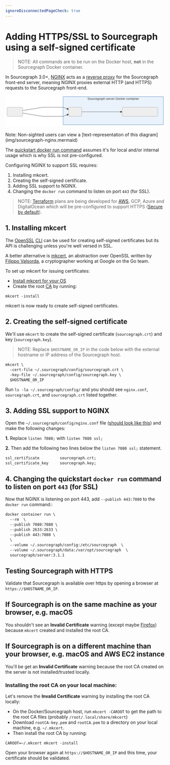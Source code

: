 ```yaml
---
ignoreDisconnectedPageCheck: true
---
```


# Adding HTTPS/SSL to Sourcegraph using a self-signed certificate

> NOTE: All commands are to be run on the Docker host, **not** in the Sourcegraph Docker container.

In Sourcegraph 3.0+, [NGINX](https://www.nginx.com/resources/glossary/nginx/) acts as a [reverse proxy](https://docs.nginx.com/nginx/admin-guide/web-server/reverse-proxy/) for the Sourcegraph front-end server, meaning NGINX proxies external HTTP (and HTTPS) requests to the Sourcegraph front-end.

![NGINX and Sourcegraph architecture](img/sourcegraph-nginx.svg)
<p class="text-center small">Note: Non-sighted users can view a [text-representation of this diagram](img/sourcegraph-nginx.mermaid)</p>

The [quickstart docker run command](https://docs.sourcegraph.com/#quickstart-guide) assumes it's for local and/or internal usage which is why SSL is not pre-configured.

Configuring NGINX to support SSL requires:

1. Installing mkcert.
1. Creating the self-signed certificate.
1. Adding SSL support to NGINX.
1. Changing the `docker run` command to listen on port `443` (for SSL).

> NOTE: [Terraform](https://www.terraform.io/intro/index.html) plans are being developed for [AWS](https://github.com/sourcegraph/deploy-sourcegraph-aws), GCP, Azure and DigitalOcean which will be pre-configured to support HTTPS ([Secure by default](https://en.wikipedia.org/wiki/Secure_by_default)).

## 1. Installing mkcert

The [OpenSSL](https://www.openssl.org/) [CLI](https://wiki.openssl.org/index.php/Command_Line_Utilities) can be used for creating self-signed certificates but its API is challenging unless you're well versed in SSL.

A better alternative is [mkcert](https://github.com/FiloSottile/mkcert#mkcert), an abstraction over OpenSSL written by [Filippo Valsorda](https://github.com/FiloSottile), a cryptographer working at Google on the Go team.

To set up mkcert for issuing certificates:

- [Install mkcert for your OS](https://github.com/FiloSottile/mkcert#installation)
- Create the root [CA](https://en.wikipedia.org/wiki/Certificate_authority) by running:

```shell
mkcert -install
```

mkcert is now ready to create self-signed certificates.

## 2. Creating the self-signed certificate

We'll use `mkcert` to create the self-signed certificate (`sourcegraph.crt`) and key (`sourcegraph.key`).

> NOTE: Replace `$HOSTNAME_OR_IP` in the code below with the external hostname or IP address of the Sourcegraph host.

```shell
mkcert \
  -cert-file ~/.sourcegraph/config/sourcegraph.crt \
  -key-file ~/.sourcegraph/config/sourcegraph.key \
  $HOSTNAME_OR_IP
```

Run `ls -la ~/.sourcegraph/config/` and you should see `nginx.conf`, `sourcegraph.crt`, and `sourcegraph.crt` listed together.

<!-- TODO (ryan): Decide if this content is worth keeping
>> NOTE: If you don't want to use `mkcert`, you can create the certificate and key using OpenSSL:
> 
> ```shell
> openssl req -x509 -nodes -days 365 -newkey rsa:2048 -keyout ~/.sourcegraph/config/sourcegraph.key -out ~/.sourcegraph/config/sourcegraph.crt -subj "/CN=localhost"
> ```
-->

## 3. Adding SSL support to NGINX

Open the `~/.sourcegraph/config/nginx.conf` file ([should look like this](https://github.com/sourcegraph/sourcegraph/blob/master/cmd/server/shared/assets/nginx.conf)) and make the following changes:

**1.** Replace `listen 7080;` with `listen 7080 ssl;`

**2.** Then add the following two lines below the `listen 7080 ssl;` statement.

```nginx
ssl_certificate         sourcegraph.crt;
ssl_certificate_key     sourcegraph.key;
```

## 4. Changing the quickstart `docker run` command to listen on port `443` (for SSL)

Now that NGINX is listening on port 443, add `--publish 443:7080` to the `docker run` command::

```shell
docker container run \
  --rm  \
  --publish 7080:7080 \
  --publish 2633:2633 \
  --publish 443:7080 \
  \
  --volume ~/.sourcegraph/config:/etc/sourcegraph  \
  --volume ~/.sourcegraph/data:/var/opt/sourcegraph  \
  sourcegraph/server:3.1.1
```

## Testing Sourcegraph with HTTPS

Validate that Sourcegraph is available over https by opening a browser at `https://$HOSTNAME_OR_IP`.

## If Sourcegraph is on the same machine as your browser, e.g. macOS

You shouldn't see an **Invalid Certificate** warning (except maybe [Firefox](https://github.com/FiloSottile/mkcert#installation)) because `mkcert` created and installed the root CA.

## If Sourcegraph is on a different machine than your browser, e.g. macOS and AWS EC2 instance

You'll be get an **Invalid Certificate** warning because the root CA created on the server is not installed/trusted locally.

### Installing the root CA on your local machine:

Let's remove the **Invalid Certificate** warning by installing the root CA locally:

- On the Docker/Sourcegraph host, run `mkcert -CAROOT` to get the path to the root CA files (probably `/root/.local/share/mkcert`)
- Download `rootCA-key.pem` and `rootCA.pem` to a directory on your local machine, e.g. `~/.mkcert`.
- Then install the root CA by running:

```shell
CAROOT=~/.mkcert mkcert -install
```

Open your browser again at `https://$HOSTNAME_OR_IP` and this time, your certificate should be validated.

<!-- 
# Tar gzip root CA files
cd $(mkcert -CAROOT) && tar -czf /home/ubuntu/root-ca.tar.gz root* && chown ubuntu:ubuntu root-ca.tar.gz && cd -


-->
